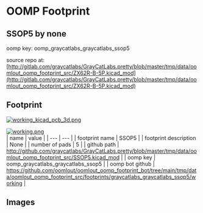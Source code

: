 # OOMP Footprint  
## SSOP5  by none  
  
oomp key: oomp_graycatlabs_graycatlabs_ssop5  
  
source repo at: [http://gitlab.com/graycatlabs/GrayCatLabs.pretty/blob/master/tmp/data/oomlout_oomp_footprint_src/ZX62R-B-5P.kicad_mod](http://gitlab.com/graycatlabs/GrayCatLabs.pretty/blob/master/tmp/data/oomlout_oomp_footprint_src/ZX62R-B-5P.kicad_mod)  
## Footprint  
  
[![working_kicad_pcb_3d.png](working_kicad_pcb_3d_600.png)](working_kicad_pcb_3d.png)  
  
[![working.png](working_600.png)](working.png)  
| name | value | 
| --- | --- | 
| footprint name | SSOP5 | 
| footprint description | None | 
| number of pads | 5 | 
| github path | http://github.com/graycatlabs/GrayCatLabs.pretty/blob/master/tmp/data/oomlout_oomp_footprint_src/SSOP5.kicad_mod | 
| oomp key | oomp_graycatlabs_graycatlabs_ssop5 | 
| oomp bot github | https://github.com/oomlout/oomlout_oomp_footprint_bot/tree/main/tmp/data/oomlout_oomp_footprint_src/footprints/graycatlabs_graycatlabs_ssop5/working | 
## Images  
